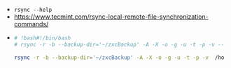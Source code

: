 - `rsync --help`
- https://www.tecmint.com/rsync-local-remote-file-synchronization-commands/
- ```bash
  # !bash#!/bin/bash
  # rsync -r -b --backup-dir='~/zxcBackup' -A -X -o -g -u -t -p -v --dry-run /home/briandanks/gdrive_local/Learning  /home/briandanks/zxcBackup
                    
  rsync -r -b --backup-dir='~/zxcBackup' -A -X -o -g -u -t -p -v  /home/briandanks/gdrive_local/Learning  /home/briandanks/zxcBackup
  
  ```